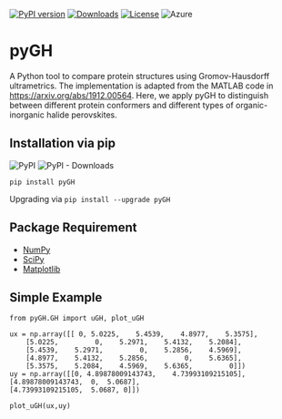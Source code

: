 [![PyPI version](https://badge.fury.io/py/pyGH.svg)](https://badge.fury.io/py/pyGH)
[![Downloads](https://pepy.tech/badge/pygh)](https://pepy.tech/project/pygh)
[![License](https://img.shields.io/badge/License-Apache%202.0-blue.svg)](https://opensource.org/licenses/Apache-2.0) 
![Azure](https://dev.azure.com/conda-forge/feedstock-builds/_apis/build/status/pygh-feedstock?branchName=master)

# pyGH
A Python tool to compare protein structures using Gromov-Hausdorff ultrametrics. The implementation is adapted from the MATLAB code in https://arxiv.org/abs/1912.00564. Here, we apply pyGH to distinguish between different protein conformers and different types of organic-inorganic halide perovskites. 

## Installation via pip

![PyPI](https://img.shields.io/pypi/v/pygh)
![PyPI - Downloads](https://img.shields.io/pypi/dw/pygh)

`pip install pyGH`

Upgrading via `pip install --upgrade pyGH`

## Package Requirement

* [NumPy](https://github.com/numpy/numpy)
* [SciPy](https://github.com/scipy/scipy)
* [Matplotlib](https://github.com/matplotlib/matplotlib)

## Simple Example

```
from pyGH.GH import uGH, plot_uGH

ux = np.array([[ 0, 5.0225,    5.4539,    4.8977,    5.3575],
    [5.0225,         0,    5.2971,    5.4132,    5.2084],
    [5.4539,    5.2971,         0,    5.2856,    4.5969],
    [4.8977,    5.4132,    5.2856,         0,    5.6365],
    [5.3575,    5.2084,    4.5969,    5.6365,         0]])
uy = np.array([[0, 4.89878009143743,	4.73993109215105],
[4.89878009143743,	0,	5.0687],
[4.73993109215105,	5.0687,	0]])

plot_uGH(ux,uy)
```
